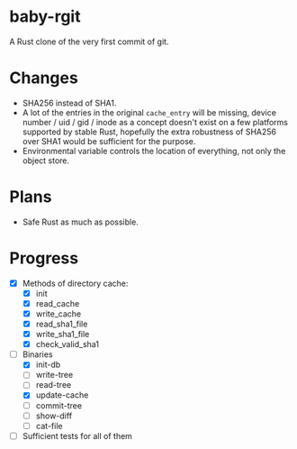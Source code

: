 # baby-rgit

A Rust clone of the very first commit of git.

# Changes

- SHA256 instead of SHA1.
- A lot of the entries in the original `cache_entry` will be missing, device number / uid / gid /
  inode as a concept doesn't exist on a few platforms supported by stable Rust, hopefully the extra
  robustness of SHA256 over SHA1 would be sufficient for the purpose.
- Environmental variable controls the location of everything, not only the object store.

# Plans

- Safe Rust as much as possible.

# Progress

- [x] Methods of directory cache:
  - [x] init
  - [x] read_cache
  - [x] write_cache
  - [x] read_sha1_file
  - [x] write_sha1_file
  - [x] check_valid_sha1
- [ ] Binaries
  - [x] init-db
  - [ ] write-tree
  - [ ] read-tree
  - [x] update-cache
  - [ ] commit-tree
  - [ ] show-diff
  - [ ] cat-file
- [ ] Sufficient tests for all of them
